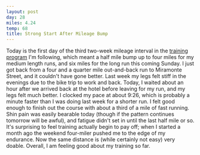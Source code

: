 ```yaml
---
layout: post
day: 28
miles: 4.24
temp: 68
title: Strong Start After Mileage Bump
---
```


Today is the first day of the third two-week mileage interval in the [training program](http://www.halhigdon.com/training/51131/Half-Marathon-Novice-1-Training-Program) I'm following, which meant a half mile bump up to four miles for my medium length runs, and six miles for the long run this coming Sunday. I just got back from a four and a quarter mile out-and-back run to Miramonte Street, and it couldn't have gone better. Last week my legs felt stiff in the evenings due to the bike trip to work and back. Today, I waited about an hour after we arrived back at the hotel before leaving for my run, and my legs felt much better. I clocked my pace at about 9:26, which is probably a minute faster than I was doing last week for a shorter run. I felt good enough to finish out the course with about a third of a mile of fast running. Shin pain was easily bearable today (though if the pattern continues tomorrow will be awful), and fatigue didn't set in until the last half mile or so. It's surprising to feel training actually begin to pay off; when I started a month ago the weekend four-miler pushed me to the edge of my endurance. Now the same distance is (while certainly not easy) very doable. Overall, I am feeling good about my training so far.
